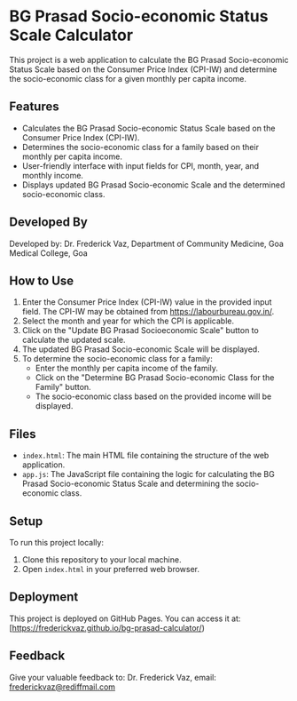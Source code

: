 # BG Prasad Socio-economic Status Scale Calculator

This project is a web application to calculate the BG Prasad Socio-economic Status Scale based on the Consumer Price Index (CPI-IW) and determine the socio-economic class for a given monthly per capita income.

## Features

- Calculates the BG Prasad Socio-economic Status Scale based on the Consumer Price Index (CPI-IW).
- Determines the socio-economic class for a family based on their monthly per capita income.
- User-friendly interface with input fields for CPI, month, year, and monthly income.
- Displays updated BG Prasad Socio-economic Scale and the determined socio-economic class.

## Developed By

Developed by: Dr. Frederick Vaz, Department of Community Medicine, Goa Medical College, Goa

## How to Use

1. Enter the Consumer Price Index (CPI-IW) value in the provided input field. The CPI-IW may be obtained from https://labourbureau.gov.in/.
2. Select the month and year for which the CPI is applicable.
3. Click on the "Update BG Prasad Socioeconomic Scale" button to calculate the updated scale.
4. The updated BG Prasad Socio-economic Scale will be displayed.
5. To determine the socio-economic class for a family:
   - Enter the monthly per capita income of the family.
   - Click on the "Determine BG Prasad Socio-economic Class for the Family" button.
   - The socio-economic class based on the provided income will be displayed.

## Files

- `index.html`: The main HTML file containing the structure of the web application.
- `app.js`: The JavaScript file containing the logic for calculating the BG Prasad Socio-economic Status Scale and determining the socio-economic class.

## Setup

To run this project locally:

1. Clone this repository to your local machine.
2. Open `index.html` in your preferred web browser.

## Deployment

This project is deployed on GitHub Pages. You can access it at: [https://frederickvaz.github.io/bg-prasad-calculator/)

## Feedback

Give your valuable feedback to: Dr. Frederick Vaz, email: frederickvaz@rediffmail.com
